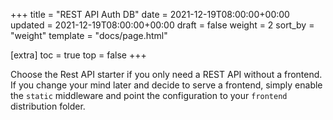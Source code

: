 +++
title = "REST API <label>Auth</label> <label>DB</label>"
date = 2021-12-19T08:00:00+00:00
updated = 2021-12-19T08:00:00+00:00
draft = false
weight = 2
sort_by = "weight"
template = "docs/page.html"

[extra]
toc = true
top = false
+++

Choose the Rest API starter if you only need a REST API without a frontend. If you change your mind later and decide to serve a frontend, simply enable the `static` middleware and point the configuration to your `frontend` distribution folder.
